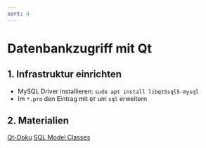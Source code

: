 ```yaml
---
sort: 4
---
```

# Datenbankzugriff mit Qt

## 1. Infrastruktur einrichten
- MySQL Driver installieren: `sudo apt install libqt5sql5-mysql`
- Im `*.pro` den Eintrag mit `QT` um `sql` erweitern

## 2. Materialien
[Qt-Doku](https://doc.qt.io/qt-5/sql-connecting.html) 
[SQL Model Classes](https://doc.qt.io/qt-5/sql-model.html)




